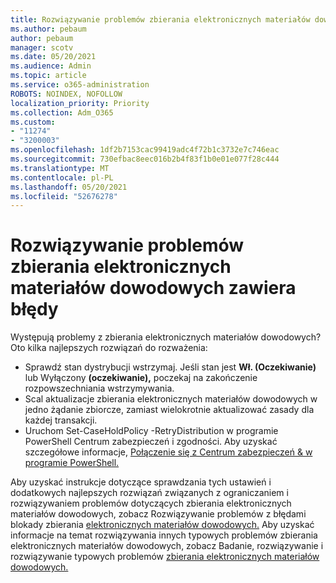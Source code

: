 ```yaml
---
title: Rozwiązywanie problemów zbierania elektronicznych materiałów dowodowych zawiera błędy
ms.author: pebaum
author: pebaum
manager: scotv
ms.date: 05/20/2021
ms.audience: Admin
ms.topic: article
ms.service: o365-administration
ROBOTS: NOINDEX, NOFOLLOW
localization_priority: Priority
ms.collection: Adm_O365
ms.custom:
- "11274"
- "3200003"
ms.openlocfilehash: 1df2b7153cac99419adc4f72b1c3732e7c746eac
ms.sourcegitcommit: 730efbac8eec016b2b4f83f1b0e01e077f28c444
ms.translationtype: MT
ms.contentlocale: pl-PL
ms.lasthandoff: 05/20/2021
ms.locfileid: "52676278"
---
```

# <a name="troubleshooting-ediscovery-holds-errors"></a>Rozwiązywanie problemów zbierania elektronicznych materiałów dowodowych zawiera błędy

Występują problemy z zbierania elektronicznych materiałów dowodowych? Oto kilka najlepszych rozwiązań do rozważenia:

- Sprawdź stan dystrybucji wstrzymaj.  Jeśli stan jest **Wł. (Oczekiwanie)** lub Wyłączony **(oczekiwanie),** poczekaj na zakończenie rozpowszechniania wstrzymywania.
- Scal aktualizacje zbierania elektronicznych materiałów dowodowych w jedno żądanie zbiorcze, zamiast wielokrotnie aktualizować zasady dla każdej transakcji.
- Uruchom Set-CaseHoldPolicy <policyname> -RetryDistribution w programie PowerShell Centrum zabezpieczeń i zgodności. Aby uzyskać szczegółowe informacje, [Połączenie się z Centrum zabezpieczeń & w programie PowerShell.](/powershell/exchange/connect-to-scc-powershell)

Aby uzyskać instrukcje dotyczące sprawdzania tych ustawień i dodatkowych najlepszych rozwiązań związanych z ograniczaniem i rozwiązywaniem problemów dotyczących zbierania elektronicznych materiałów dowodowych, zobacz Rozwiązywanie problemów z błędami blokady zbierania [elektronicznych materiałów dowodowych.](/microsoft-365/compliance/hold-distribution-errors)
Aby uzyskać informacje na temat rozwiązywania innych typowych problemów zbierania elektronicznych materiałów dowodowych, zobacz Badanie, rozwiązywanie i rozwiązywanie typowych problemów [zbierania elektronicznych materiałów dowodowych.](/microsoft-365/compliance/ediscovery-troubleshooting-common-issues)
